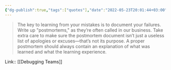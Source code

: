 ```yaml
---
{"dg-publish":true,"tags":["quotes"],"date":"2022-05-23T20:01:44+03:00","modified_at":"2022-05-29T14:21:44+03:00","title":"The key to learning from your mistakes is to document your failures","permalink":"/quotes/202205232001/","dgHomeLink":false,"dgPassFrontmatter":true}
---
```



> The key to learning from your mistakes is to document your failures. Write up "postmortems," as they’re often called in our business. Take extra care to make sure the postmortem document isn’t just a useless list of apologies or excuses—that’s not its purpose. A proper postmortem should always contain an explanation of what was learned and what the learning experience.

Link:: [[Debugging Teams]]
